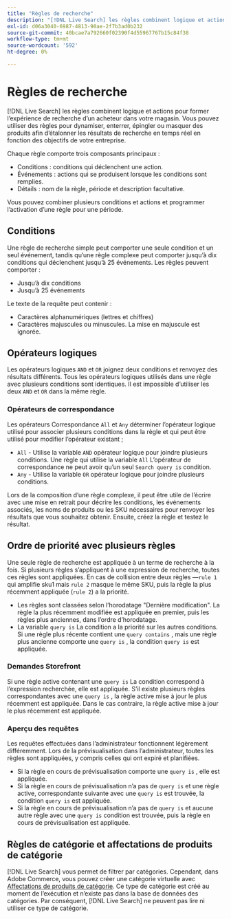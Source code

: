 ```yaml
---
title: "Règles de recherche"
description: "[!DNL Live Search] les règles combinent logique et actions pour façonner l’expérience d’achat."
exl-id: d06a3040-6987-4813-90ae-2f7b3ad0b232
source-git-commit: 40bcae7a792660f02390f4d55967767b15c84f38
workflow-type: tm+mt
source-wordcount: '592'
ht-degree: 0%

---
```


# Règles de recherche

[!DNL Live Search] les règles combinent logique et actions pour former l’expérience de recherche d’un acheteur dans votre magasin. Vous pouvez utiliser des règles pour dynamiser, enterrer, épingler ou masquer des produits afin d’étalonner les résultats de recherche en temps réel en fonction des objectifs de votre entreprise.

Chaque règle comporte trois composants principaux :

* Conditions : conditions qui déclenchent une action.
* Événements : actions qui se produisent lorsque les conditions sont remplies.
* Détails : nom de la règle, période et description facultative.

Vous pouvez combiner plusieurs conditions et actions et programmer l’activation d’une règle pour une période.

## Conditions

Une règle de recherche simple peut comporter une seule condition et un seul événement, tandis qu’une règle complexe peut comporter jusqu’à dix conditions qui déclenchent jusqu’à 25 événements.
Les règles peuvent comporter :

* Jusqu’à dix conditions
* Jusqu’à 25 événements

Le texte de la requête peut contenir :

* Caractères alphanumériques (lettres et chiffres)
* Caractères majuscules ou minuscules. La mise en majuscule est ignorée.

## Opérateurs logiques

Les opérateurs logiques `AND` et `OR` joignez deux conditions et renvoyez des résultats différents. Tous les opérateurs logiques utilisés dans une règle avec plusieurs conditions sont identiques. Il est impossible d’utiliser les deux `AND` et `OR` dans la même règle.

### Opérateurs de correspondance

Les opérateurs Correspondance `All` et `Any` déterminer l’opérateur logique utilisé pour associer plusieurs conditions dans la règle et qui peut être utilisé pour modifier l’opérateur existant ;

* `All` - Utilise la variable `AND` opérateur logique pour joindre plusieurs conditions. Une règle qui utilise la variable `All` L’opérateur de correspondance ne peut avoir qu’un seul `Search query is` condition.
* `Any` - Utilise la variable `OR` opérateur logique pour joindre plusieurs conditions.

Lors de la composition d’une règle complexe, il peut être utile de l’écrire avec une mise en retrait pour décrire les conditions, les événements associés, les noms de produits ou les SKU nécessaires pour renvoyer les résultats que vous souhaitez obtenir. Ensuite, créez la règle et testez le résultat.

## Ordre de priorité avec plusieurs règles

Une seule règle de recherche est appliquée à un terme de recherche à la fois.
Si plusieurs règles s’appliquent à une expression de recherche, toutes ces règles sont appliquées. En cas de collision entre deux règles —`rule 1` qui amplifie sku1 mais `rule 2` masque le même SKU, puis la règle la plus récemment appliquée (`rule 2`) a la priorité.

* Les règles sont classées selon l’horodatage &quot;Dernière modification&quot;. La règle la plus récemment modifiée est appliquée en premier, puis les règles plus anciennes, dans l’ordre d’horodatage.
* La variable `query is` La condition a la priorité sur les autres conditions. Si une règle plus récente contient une `query contains` , mais une règle plus ancienne comporte une `query is` , la condition `query is` est appliquée.

### Demandes Storefront

Si une règle active contenant une `query is` La condition correspond à l’expression recherchée, elle est appliquée. S’il existe plusieurs règles correspondantes avec une `query is` , la règle active mise à jour le plus récemment est appliquée.
Dans le cas contraire, la règle active mise à jour le plus récemment est appliquée.

### Aperçu des requêtes

Les requêtes effectuées dans l’administrateur fonctionnent légèrement différemment. Lors de la prévisualisation dans l’administrateur, toutes les règles sont appliquées, y compris celles qui ont expiré et planifiées.

* Si la règle en cours de prévisualisation comporte une `query is` , elle est appliquée.
* Si la règle en cours de prévisualisation n’a pas de `query is` et une règle active, correspondante suivante avec une `query is` est trouvée, la condition `query is` est appliquée.
* Si la règle en cours de prévisualisation n’a pas de `query is` et aucune autre règle avec une `query is` condition est trouvée, puis la règle en cours de prévisualisation est appliquée.

## Règles de catégorie et affectations de produits de catégorie

[!DNL Live Search] vous permet de filtrer par catégories.
Cependant, dans Adobe Commerce, vous pouvez créer une catégorie virtuelle avec [Affectations de produits de catégorie](https://experienceleague.adobe.com/docs/commerce-admin/catalog/categories/products-in-category/categories-product-assignments.html). Ce type de catégorie est créé au moment de l’exécution et n’existe pas dans la base de données des catégories. Par conséquent, [!DNL Live Search] ne peuvent pas lire ni utiliser ce type de catégorie.
